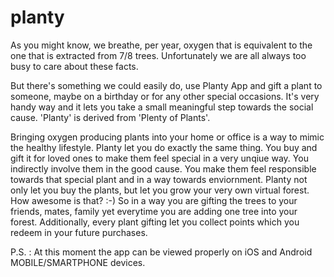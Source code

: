 # planty

As you might know, we breathe, per year, oxygen that is equivalent to the one that is extracted from 7/8 trees.
Unfortunately we are all always too busy to care about these facts.

But there's something we could easily do, use Planty App and gift a plant to someone, maybe on a birthday or for any other special occasions. It's very handy way  and it lets you take a small meaningful step towards the social cause.
'Planty' is derived from 'Plenty of Plants'.

Bringing oxygen producing plants into your home or office is a way to mimic the healthy lifestyle. Planty let you do exactly the same thing. You buy and gift it for loved ones to make them feel special in a very unqiue way. You indirectly involve them in the good cause. You make them feel responsible towards that special plant and in a way towards enviornment.
Planty not only let you buy the plants, but let you grow your very own virtual forest. How awesome is that? :-) So in a way you are gifting the trees to your friends, mates, family yet everytime you are adding one tree into your forest.
Additionally, every plant gifting let you collect points which you redeem in your future purchases.

P.S. : At this moment the app can be viewed properly on iOS and Android MOBILE/SMARTPHONE devices.
